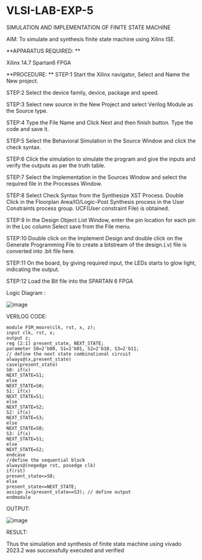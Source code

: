 # VLSI-LAB-EXP-5
SIMULATION AND IMPLEMENTATION OF FINITE STATE MACHINE

AIM: To simulate and synthesis finite state machine using Xilinx ISE.

**APPARATUS REQUIRED: **

Xilinx 14.7 
Spartan6 FPGA

**PROCEDURE: **
STEP:1 Start the Xilinx navigator, Select and Name the New project.

STEP:2 Select the device family, device, package and speed. 

STEP:3 Select new source in the New Project and select Verilog Module as the Source type. 

STEP:4 Type the File Name and Click Next and then finish button. Type the code and save it.

STEP:5 Select the Behavioral Simulation in the Source Window and click the check syntax. 

STEP:6 Click the simulation to simulate the program and give the inputs and verify the outputs as per the truth table. 

STEP:7 Select the Implementation in the Sources Window and select the required file in the Processes Window. 

STEP:8 Select Check Syntax from the Synthesize XST Process. Double Click in the Floorplan Area/IO/Logic-Post Synthesis process in the User Constraints process group. UCF(User constraint File) is obtained.


STEP:9 In the Design Object List Window, enter the pin location for each pin in the Loc column Select save from the File menu. 

STEP:10 Double click on the Implement Design and double click on the Generate Programming File to create a bitstream of the design.(.v) file is converted into .bit file here. 


STEP:11 On the board, by giving required input, the LEDs starts to glow light, indicating the output.

STEP:12 Load the Bit file into the SPARTAN 6 FPGA 

Logic Diagram :

![image](https://github.com/navaneethans/VLSI-LAB-EXP-5/assets/6987778/34ec5d63-2b3b-4511-81ef-99f4572d5869)


VERILOG CODE:

```
module FSM_moore(clk, rst, x, z);
input clk, rst, x;
output z;
reg [2:1] present_state, NEXT_STATE;
parameter S0=2'b00, S1=2'b01, S2=2'b10, S3=2'b11;
// define the next state combinational circuit
always@(x,present_state)
case(present_state)
S0: if(x)
NEXT_STATE=S1;
else
NEXT_STATE=S0;
S1: if(x)
NEXT_STATE=S1;
else
NEXT_STATE=S2;
S2: if(x)
NEXT_STATE=S3;
else
NEXT_STATE=S0;
S3: if(x)
NEXT_STATE=S1;
else
NEXT_STATE=S2;
endcase
//define the sequential block
always@(negedge rst, posedge clk)
if(rst)
present_state<=S0;
else
present_state<=NEXT_STATE;
assign z=(present_state==S3); // define output
endmodule
```


OUTPUT:

![image](https://github.com/Rakshitha2004s/VLSI-LAB-EXP-5/assets/161333609/bf6ac581-36c3-4eb8-bf66-03ff96f5de84)



RESULT:

Thus the simulation and synthesis of finite state machine using vivado 2023.2 was successfully executed and verified


